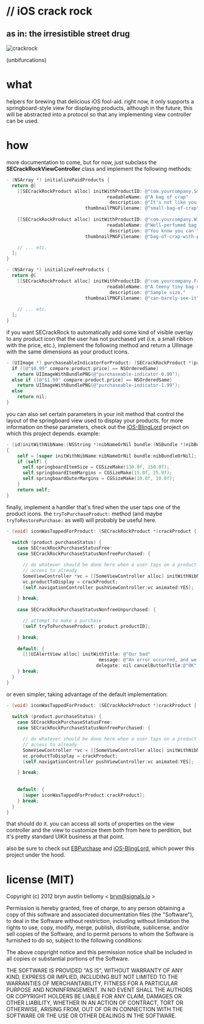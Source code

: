 # // iOS crack rock

## as in: the irresistible street drug

![crackrock](http://f.cl.ly/items/332U2r342K3Q1F1u0L1g/crack-rock.png)

(unbifurcations)

# what

helpers for brewing that delicious iOS fool-aid.  right now, it only supports a
springboard-style view for displaying products, although in the future, this will
be abstracted into a protocol so that any implementing view controller can be
used.

# how

more documentation to come, but for now, just subclass the
**SECrackRockViewController** class and implement the following methods:

```objective-c
- (NSArray *) initializePaidProducts {
  return @[
    [[SECrackRockProduct alloc] initWithProductID: @"com.yourcompany.SmallBagOfCrap"
                                     readableName: @"A bag of crap"
                                      description: @"It's not like you're not still gonna buy it"
                             thumbnailPNGFilename: @"small-bag-of-crap"], // thumbnails must be PNG so no extension is needed
    
    [[SECrackRockProduct alloc] initWithProductID: @"com.yourcompany.WillNeverGoBankruptAgain"
                                     readableName: @"Well-perfumed bag of crap"
                                      description: @"You know you can't help but click that buy button."
                             thumbnailPNGFilename: @"bag-of-crap-with-pink-bow"]

    // ... etc.
  ];
}

- (NSArray *) initializeFreeProducts {
  return @[
    [[SECrackRockProduct alloc] initWithProductID: @"com.yourcompany.FreeBagOfCrap"
                                     readableName: @"A teeny tiny bag of crap"
                                      description: @"Sample size."
                             thumbnailPNGFilename: @"can-barely-see-it"]
    
    // ... etc.
  ];
}
```

if you want SECrackRock to automatically add some kind of visible overlay to any
product icon that the user has not purchased yet (i.e. a small ribbon with the
price, etc.), implement the following method and return a UIImage with the same
dimensions as your product icons.

```objective-c
- (UIImage *) purchaseableIndicatorForProduct: (SECrackRockProduct *)product {
  if ([@"$0.99" compare:product.price] == NSOrderedSame)
    return UIImageWithBundlePNG(@"purchaseable-indicator-0.99");
  else if ([@"$1.99" compare:product.price] == NSOrderedSame)
    return UIImageWithBundlePNG(@"purchaseable-indicator-1.99");
  else
    return nil;
}
```

you can also set certain parameters in your init method that control the layout
of the springboard view used to display your products.  for more information on
these parameters, check out the
[iOS-BlingLord](http://github.com/brynbellomy/iOS-BlingLord) project on which
this project depends.  example:

```objective-c
- (id)initWithNibName:(NSString *)nibNameOrNil bundle:(NSBundle *)nibBundleOrNil
{
    self = [super initWithNibName:nibNameOrNil bundle:nibBundleOrNil];
    if (self) {
      self.springboardItemSize = CGSizeMake(130.0f, 150.0f);
      self.springboardItemMargins = CGSizeMake(15.0f, 25.0f);
      self.springboardOuterMargins = CGSizeMake(10.0f, 10.0f);
    }
    return self;
}
```

finally, implement a handler that's fired when the user taps one of the product
icons.  the `tryToPurchaseProduct:` method (and maybe `tryToRestorePurchase:` as
well) will probably be useful here.

```objective-c
- (void) iconWasTappedForProduct: (SECrackRockProduct *)crackProduct {
  
  switch (product.purchaseStatus) {
    case SECrackRockPurchaseStatusFree:
    case SECrackRockPurchaseStatusNonfreePurchased: {

      // do whatever should be done here when a user taps on a product they have
      // access to already
      SomeViewController *vc = [[SomeViewController alloc] initWithNibName: @"SomeViewController" bundle: nil];
      vc.productToDisplay = crackProduct;
      [self.navigationController pushViewController:vc animated:YES];

    } break;
      
    case SECrackRockPurchaseStatusNonfreeUnpurchased: {

      // attempt to make a purchase
      [self tryToPurchaseProduct: product.productID];

    } break;
      
    default: {
      [[[UIAlertView alloc] initWithTitle: @"Our bad"
                                  message: @"An error occurred, and we don't know exactly why.  Maybe try again later!"
                                 delegate: nil cancelButtonTitle:@"OK" otherButtonTitles:nil] show];
    } break;
  }
}
```

or even simpler, taking advantage of the default implementation:

```objective-c
- (void) iconWasTappedForProduct: (SECrackRockProduct *)crackProduct {
  
  switch (product.purchaseStatus) {
    case SECrackRockPurchaseStatusFree:
    case SECrackRockPurchaseStatusNonfreePurchased: {

      // do whatever should be done here when a user taps on a product they have
      // access to already
      SomeViewController *vc = [[SomeViewController alloc] initWithNibName: @"SomeViewController" bundle: nil];
      vc.productToDisplay = crackProduct;
      [self.navigationController pushViewController:vc animated:YES];

    } break;
      
      
    default: {
      [super iconWasTappedForProduct:crackProduct];
    } break;
  }
}
```

that should do it.  you can access all sorts of properties on the view
controller and the view to customize them both from here to perdition, but it's
pretty standard UIKit business at that point.

also be sure to check out [EBPurchase](http://github.com/ebutterfly/EBPurchase)
and [iOS-BlingLord](http://github.com/brynbellomy/iOS-BlingLord), which power
this project under the hood.

# license (MIT)

Copyright (c) 2012 bryn austin bellomy < <bryn@signals.io> >

Permission is hereby granted, free of charge, to any person obtaining
a copy of this software and associated documentation files (the
"Software"), to deal in the Software without restriction, including
without limitation the rights to use, copy, modify, merge, publish,
distribute, sublicense, and/or sell copies of the Software, and to
permit persons to whom the Software is furnished to do so, subject to
the following conditions:

The above copyright notice and this permission notice shall be
included in all copies or substantial portions of the Software.

THE SOFTWARE IS PROVIDED "AS IS", WITHOUT WARRANTY OF ANY KIND,
EXPRESS OR IMPLIED, INCLUDING BUT NOT LIMITED TO THE WARRANTIES OF
MERCHANTABILITY, FITNESS FOR A PARTICULAR PURPOSE AND
NONINFRINGEMENT. IN NO EVENT SHALL THE AUTHORS OR COPYRIGHT HOLDERS BE
LIABLE FOR ANY CLAIM, DAMAGES OR OTHER LIABILITY, WHETHER IN AN ACTION
OF CONTRACT, TORT OR OTHERWISE, ARISING FROM, OUT OF OR IN CONNECTION
WITH THE SOFTWARE OR THE USE OR OTHER DEALINGS IN THE SOFTWARE.

